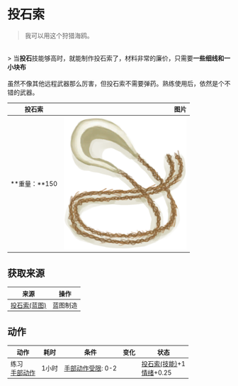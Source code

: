 # 投石索  
> 我可以用这个狩猎海鸥。  
<br>  
> 当<b>投石</b>技能够高时，就能制作投石索了，材料非常的廉价，只需要<b>一些细线和一小块布</b><br><br>虽然不像其他远程武器那么厉害，但投石索不需要弹药。熟练使用后，依然是个不错的武器。  
  
  投石索  |   图片   
 ----  |  ----:   
 **重量：**150  |  <img decoding="async" src="Sprite/Sling.png" href="a.md" style="max-width:300px;max-height:300px;">   
  
## 获取来源  
来源  |  操作  
----  |  ----  
[投石索(蓝图)](Bp_Sling.md)  |  蓝图制造  
## 动作  
动作  |  耗时  |  条件  |  变化  |  状态  
----  |  ----  |  ----  |  ----  |  ----  
练习<br>[手部动作](HandAction.md)  |  1小时  |  [手部动作受限](ModifierHand.md): 0-2  |    |  [投石索(技能)](Skill_Sling.md)+1<br>[情绪](Morale.md)+0.25  
